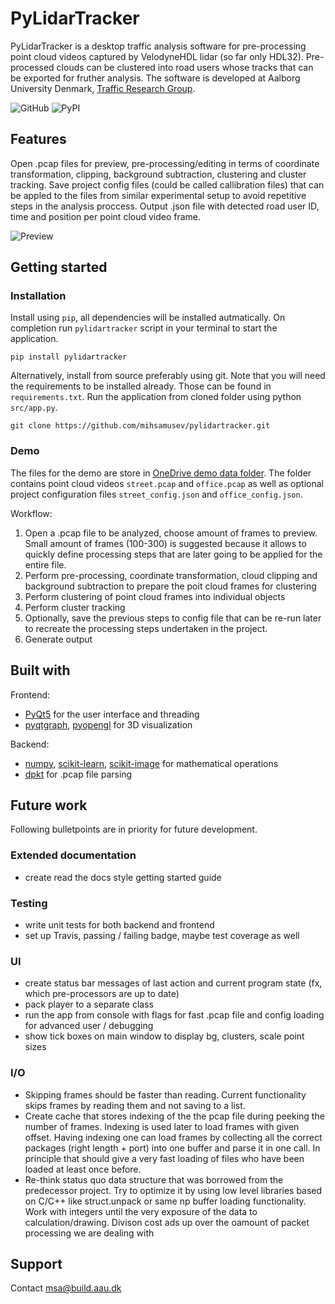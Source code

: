 # PyLidarTracker
PyLidarTracker is a desktop traffic analysis software for pre-processing point cloud videos captured by VelodyneHDL lidar (so far only HDL32). Pre-processed clouds can be clustered into road users whose tracks that can be exported for fruther analysis. The software is developed at Aalborg University Denmark, [Traffic Research Group](https://vbn.aau.dk/en/organisations/forskningsgruppen-for-trafik-civil/persons/).

![GitHub](https://img.shields.io/github/license/mihsamusev/pylidartracker)
![PyPI](https://img.shields.io/pypi/v/pylidartracker)

## Features
Open .pcap files for preview, pre-processing/editing in terms of coordinate transformation, clipping, background subtraction, clustering and cluster tracking. Save project config files (could be called callibration files) that can be appled to the files from similar experimental setup to avoid repetitive steps in the analysis proccess. Output .json file with detected road user ID, time and position per point cloud video frame.

![Preview](docs/preview.gif)

## Getting started

### Installation
Install using `pip`, all dependencies will be installed autmatically. On completion run `pylidartracker` script in your terminal to start the application.
```
pip install pylidartracker
```
Alternatively, install from source preferably using git. Note that you will need the requirements to be installed already. Those can be found in `requirements.txt`. Run the application from cloned folder using python `src/app.py`.
```
git clone https://github.com/mihsamusev/pylidartracker.git
```

### Demo
The files for the demo are store in [OneDrive demo data folder](https://aaudk-my.sharepoint.com/:f:/g/personal/msa_civil_aau_dk/EvAToLzFPiFPq0mdXS5bou4BtGgRxRaFKDY1T8UgSPJAuw?e=EPlfzX). The folder contains point cloud videos `street.pcap` and `office.pcap` as well as optional project configuration files `street_config.json` and `office_config.json`.

Workflow:

1) Open a .pcap file to be analyzed, choose amount of frames to preview. Small amount of frames (100-300) is suggested because it allows to quickly define processing steps that are later going to be applied for the entire file.
2) Perform pre-processing, coordinate transformation, cloud clipping and background subtraction to prepare the poit cloud frames for clustering
3) Perform clustering of point cloud frames into individual objects
4) Perform cluster tracking
5) Optionally, save the previous steps to config file that can be re-run later to recreate the processing steps undertaken in the project.
6) Generate output


## Built with
Frontend:
- [PyQt5](https://pypi.org/project/PyQt5/) for the user interface and threading
- [pyqtgraph](http://www.pyqtgraph.org/), [pyopengl](https://pypi.org/project/PyOpenGL/) for 3D visualization

Backend: 
- [numpy](https://numpy.org/), [scikit-learn](https://scikit-learn.org/stable/), [scikit-image](https://scikit-image.org/) for mathematical operations
- [dpkt](https://dpkt.readthedocs.io/en/latest/) for .pcap file parsing

## Future work
Following bulletpoints are in priority for future development.
### Extended documentation
+ create read the docs style getting started guide
### Testing
+ write unit tests for both backend and frontend
+ set up Travis, passing / failing badge, maybe test coverage as well
### UI
+ create status bar messages of last action and current program state (fx, which pre-processors are up to date)
+ pack player to a separate class
+ run the app from console with flags for fast .pcap file and config loading for advanced user / debugging
+ show tick boxes on main window to display bg, clusters, scale point sizes
### I/O
+ Skipping frames should be faster than reading. Current functionality skips frames by reading them and not saving to a list.
+ Create cache that stores indexing of the the pcap file during peeking the number of frames. Indexing is used later to load frames with given offset. Having indexing one can load frames by collecting all the correct packages (right length + port) into one buffer and parse it in one call. In principle that should give a very fast loading of files who have been loaded at least once before.
+ Re-think status quo data structure that was borrowed from the predecessor project. Try to optimize it by using low level libraries based on C/C++ like struct.unpack or same np buffer loading functionality. Work with integers until the very exposure of the data to calculation/drawing. Divison cost ads up over the oamount of packet processing we are dealing with

## Support
Contact msa@build.aau.dk


